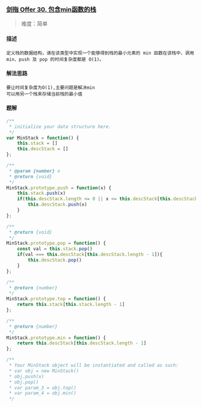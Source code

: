 ### [剑指 Offer 30. 包含min函数的栈](https://leetcode.cn/problems/bao-han-minhan-shu-de-zhan-lcof/?plan=lcof&plan_progress=zuo0mji)

> 难度：简单

#### 描述
```
定义栈的数据结构，请在该类型中实现一个能够得到栈的最小元素的 min 函数在该栈中，调用 min、push 及 pop 的时间复杂度都是 O(1)。
```

#### 解法思路
```
要让时间复杂度为O(1),主要问题是解决min
可以用另一个栈来存储当前栈的最小值
```

#### 题解

```JavaScript
/**
 * initialize your data structure here.
 */
var MinStack = function() {
    this.stack = []
    this.descStack = []
};

/** 
 * @param {number} x
 * @return {void}
 */
MinStack.prototype.push = function(x) {
    this.stack.push(x)
    if(this.descStack.length <= 0 || x <= this.descStack[this.descStack.length - 1]){
        this.descStack.push(x)
    }
};

/**
 * @return {void}
 */
MinStack.prototype.pop = function() {
    const val = this.stack.pop()
    if(val === this.descStack[this.descStack.length - 1]){
        this.descStack.pop()
    }
};

/**
 * @return {number}
 */
MinStack.prototype.top = function() {
    return this.stack[this.stack.length - 1]
};

/**
 * @return {number}
 */
MinStack.prototype.min = function() {
    return this.descStack[this.descStack.length - 1]
};

/**
 * Your MinStack object will be instantiated and called as such:
 * var obj = new MinStack()
 * obj.push(x)
 * obj.pop()
 * var param_3 = obj.top()
 * var param_4 = obj.min()
 */
```